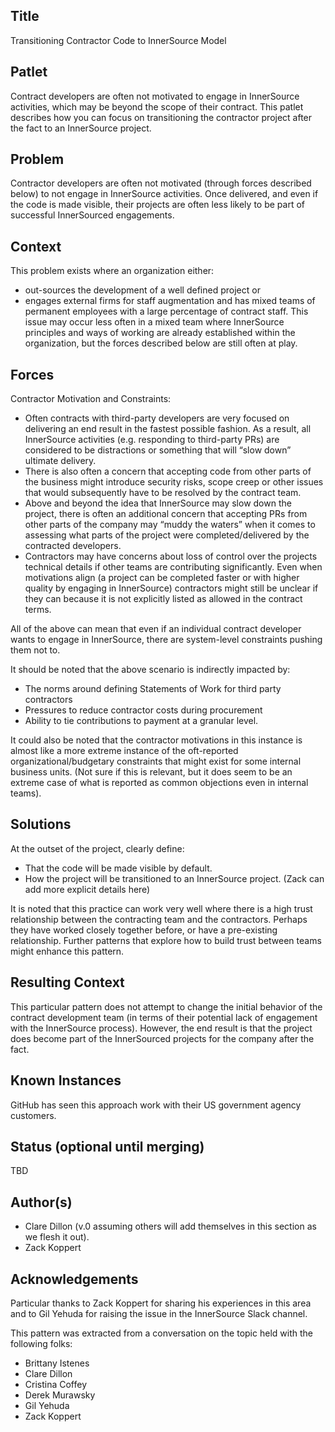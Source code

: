 ## Title

Transitioning Contractor Code to InnerSource Model

## Patlet

Contract developers are often not motivated to engage in InnerSource activities, which may be beyond the scope of their contract. This patlet describes how you can focus on transitioning the contractor project after the fact to an InnerSource project.

## Problem

Contractor developers are often not motivated (through forces described below) to not engage in InnerSource activities. Once delivered, and even if the code is made visible, their projects are often less likely to be part of successful InnerSourced engagements.

## Context

This problem exists where an organization either:

- out-sources the development of a well defined project or
- engages external firms for staff augmentation and has mixed teams of permanent employees with a large percentage of contract staff. This issue may occur less often in a mixed team where InnerSource principles and ways of working are already established within the organization, but the forces described below are still often at play.

## Forces

Contractor Motivation and Constraints:

- Often contracts with third-party developers are very focused on delivering an end result in the fastest possible fashion. As a result, all InnerSource activities (e.g. responding to third-party PRs) are considered to be distractions or something that will “slow down” ultimate delivery.
- There is also often a concern that accepting code from other parts of the business might introduce security risks, scope creep or other issues that would subsequently have to be resolved by the contract team.
- Above and beyond the idea that InnerSource may slow down the project, there is often an additional concern that accepting PRs from other parts of the company may “muddy the waters” when it comes to assessing what parts of the project were completed/delivered by the contracted developers.
- Contractors may have concerns about loss of control over the projects technical details if other teams are contributing significantly.
Even when motivations align (a project can be completed faster or with higher quality by engaging in InnerSource) contractors might still be unclear if they can because it is not explicitly listed as allowed in the contract terms.

All of the above can mean that even if an individual contract developer wants to engage in InnerSource, there are system-level constraints pushing them not to.

It should be noted that the above scenario is indirectly impacted by:

- The norms around defining Statements of Work for third party contractors
- Pressures to reduce contractor costs during procurement
- Ability to tie contributions to payment at a granular level.

It could also be noted that the contractor motivations in this instance is almost like a more extreme instance of the oft-reported organizational/budgetary constraints that might exist for some internal business units. (Not sure if this is relevant, but it does seem to be an extreme case of what is reported as common objections even in internal teams).

## Solutions

At the outset of the project, clearly define:

- That the code will be made visible by default.
- How the project will be transitioned to an InnerSource project. (Zack can add more explicit details here)

It is noted that this practice can work very well where there is a high trust relationship between the contracting team and the contractors. Perhaps they have worked closely together before, or have a pre-existing relationship. Further patterns that explore how to build trust between teams might enhance this pattern.

## Resulting Context

This particular pattern does not attempt to change the initial behavior of the contract development team (in terms of their potential lack of engagement with the InnerSource process). However, the end result is that the project does become part of the InnerSourced projects for the company after the fact.

## Known Instances

GitHub has seen this approach work with their US government agency customers.

## Status (optional until merging)

TBD

## Author(s)

- Clare Dillon (v.0 assuming others will add themselves in this section as we flesh it out).
- Zack Koppert

## Acknowledgements

Particular thanks to Zack Koppert for sharing his experiences in this area and to Gil Yehuda for raising the issue in the InnerSource Slack channel.

This pattern was extracted from a conversation on the topic held with the following folks:

- Brittany Istenes
- Clare Dillon
- Cristina Coffey
- Derek Murawsky
- Gil Yehuda
- Zack Koppert
